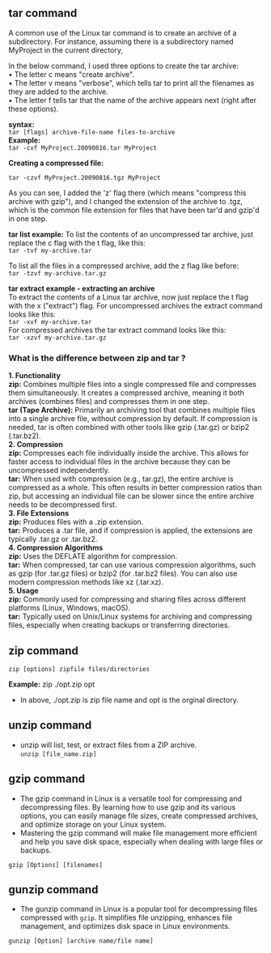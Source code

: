 ## tar command

A common use of the Linux tar command is to create an archive of a subdirectory. For instance,
assuming there is a subdirectory named MyProject in the current directory,

In the below command, I used three options to create the tar archive:<br>
• The letter c means "create archive".<br>
• The letter v means "verbose", which tells tar to print all the filenames as they are added
to the archive.<br>
• The letter f tells tar that the name of the archive appears next (right after these
options). <br>

**syntax:**<br>
`tar [flags] archive-file-name files-to-archive`<br>
**Example:**<br>
`tar -cvf MyProject.20090816.tar MyProject`<br>

**Creating a compressed file:**<br>

`tar -czvf MyProject.20090816.tgz MyProject`<br>

As you can see, I added the 'z' flag there (which means "compress this archive with gzip"), and I
changed the extension of the archive to .tgz, which is the common file extension for files that
have been tar'd and gzip'd in one step.<br>

**tar list example:**
To list the contents of an uncompressed tar archive, just replace the c flag with the t flag, like
this:<br>
`tar -tvf my-archive.tar`<br>

To list all the files in a compressed archive, add the z flag like before:<br>
`tar -tzvf my-archive.tar.gz`<br>

**tar extract example - extracting an archive**<br>
To extract the contents of a Linux tar archive, now just replace the t flag with the x ("extract")
flag. For uncompressed archives the extract command looks like this:<br>
`tar -xvf my-archive.tar`<br>
For compressed archives the tar extract command looks like this:<br>
`tar -xzvf my-archive.tar.gz`<br>

### What is the difference between zip and tar ?

**1. Functionality**<br>
**zip:** Combines multiple files into a single compressed file and compresses them simultaneously. It creates a compressed archive, meaning it both archives (combines files) and compresses them in one step.<br>
**tar (Tape Archive):** Primarily an archiving tool that combines multiple files into a single archive file, without compression by default. If compression is needed, tar is often combined with other tools like gzip (.tar.gz) or bzip2 (.tar.bz2).<br>
**2. Compression**<br>
**zip:** Compresses each file individually inside the archive. This allows for faster access to individual files in the archive because they can be uncompressed independently.<br>
**tar:** When used with compression (e.g., tar.gz), the entire archive is compressed as a whole. This often results in better compression ratios than zip, but accessing an individual file can be slower since the entire archive needs to be decompressed first.<br>
**3. File Extensions**<br>
**zip:** Produces files with a .zip extension.<br>
**tar:** Produces a .tar file, and if compression is applied, the extensions are typically .tar.gz or .tar.bz2.<br>
**4. Compression Algorithms**<br>
**zip:** Uses the DEFLATE algorithm for compression.<br>
**tar:** When compressed, tar can use various compression algorithms, such as gzip (for .tar.gz files) or bzip2 (for .tar.bz2 files). You can also use modern compression methods like xz (.tar.xz).<br>
**5. Usage**<br>
**zip:** Commonly used for compressing and sharing files across different platforms (Linux, Windows, macOS).<br>
**tar:** Typically used on Unix/Linux systems for archiving and compressing files, especially when creating backups or transferring directories.<br>

## zip command

`zip [options] zipfile files/directories`

**Example:** zip ./opt.zip opt

- In above, ./opt.zip is zip file name and opt is the orginal directory.<br>

## unzip command

- unzip will list, test, or extract files from a ZIP archive.<br>
  `unzip [file_name.zip]`

## gzip command

- The gzip command in Linux is a versatile tool for compressing and decompressing files. By learning how to use gzip and its various options, you can easily manage file sizes, create compressed archives, and optimize storage on your Linux system.<br>
- Mastering the gzip command will make file management more efficient and help you save disk space, especially when dealing with large files or backups.<br>

`gzip [Options] [filenames]`

## gunzip command

- The gunzip command in Linux is a popular tool for decompressing files compressed with `gzip`. It simplifies file unzipping, enhances file management, and optimizes disk space in Linux environments.

`gunzip [Option] [archive name/file name]`
